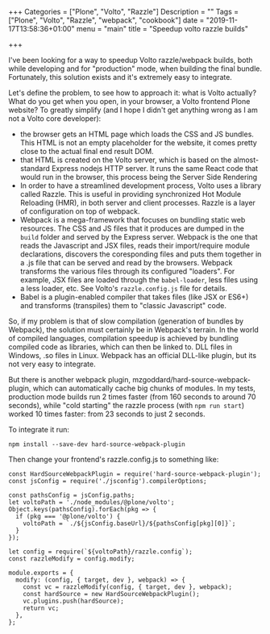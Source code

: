 +++
Categories = ["Plone", "Volto", "Razzle"]
Description = ""
Tags = ["Plone", "Volto", "Razzle", "webpack", "cookbook"]
date = "2019-11-17T13:58:36+01:00"
menu = "main"
title = "Speedup volto razzle builds"

+++

I've been looking for a way to speedup Volto razzle/webpack builds, both while
developing and for "production" mode, when building the final bundle.
Fortunately, this solution exists and it's extremely easy to integrate.

Let's define the problem, to see how to approach it: what is Volto actually?
What do you get when you open, in your browser, a Volto frontend Plone website?
To greatly simplify (and I hope I didn't get anything wrong as I am not a Volto
core developer):

- the browser gets an HTML page which loads the CSS and JS bundles. This HTML
  is not an empty placeholder for the website, it comes pretty close to the
  actual final end result DOM.
- that HTML is created on the Volto server, which is based on the
  almost-standard Express nodejs HTTP server. It runs the same React code that
  would run in the browser, this process being the Server Side Rendering
- In order to have a streamlined development process, Volto uses a library
  called Razzle. This is useful in providing synchronized Hot Module Reloading
  (HMR), in both server and client processes.  Razzle is a layer of
  configuration on top of webpack.
- Webpack is a mega-framework that focuses on bundling static web resources.
  The CSS and JS files that it produces are dumped in the `build` folder and
  served by the Express server. Webpack is the one that reads the Javascript
  and JSX files, reads their import/require module declarations, discovers the
  coresponding files and puts them together in a .js file that can be served
  and read by the browsers. Webpack transforms the various files through
  its configured "loaders". For example, JSX files are loaded through the
  `babel-loader`, less files using a less loader, etc. See Volto's
  `razzle.config.js` file for details.
- Babel is a plugin-enabled compiler that takes files (like JSX or ES6+) and
  transforms (transpiles) them to "classic Javascript" code.

So, if my problem is that of slow compilation (generation of bundles by
Webpack), the solution must certainly be in Webpack's terrain. In the world of
compiled languages, compilation speedup is achieved by bundling compiled code
as libraries, which can then be linked to. DLL files in Windows, .so files in
Linux. Webpack has an official DLL-like plugin, but its not very easy to
integrate.

But there is another webpack plugin, mzgoddard/hard-source-webpack-plugin,
which can automatically cache big chunks of modules. In my tests, production
mode builds run 2 times faster (from 160 seconds to around 70 seconds), while
"cold starting" the razzle process (with `npm run start`) worked 10 times
faster: from 23 seconds to just 2 seconds.

To integrate it run:

```
npm install --save-dev hard-source-webpack-plugin
```

Then change your frontend's razzle.config.js to something like:

```
const HardSourceWebpackPlugin = require('hard-source-webpack-plugin');
const jsConfig = require('./jsconfig').compilerOptions;

const pathsConfig = jsConfig.paths;
let voltoPath = './node_modules/@plone/volto';
Object.keys(pathsConfig).forEach(pkg => {
  if (pkg === '@plone/volto') {
    voltoPath = `./${jsConfig.baseUrl}/${pathsConfig[pkg][0]}`;
  }
});

let config = require(`${voltoPath}/razzle.config`);
const razzleModify = config.modify;

module.exports = {
  modify: (config, { target, dev }, webpack) => {
    const vc = razzleModify(config, { target, dev }, webpack);
    const hardSource = new HardSourceWebpackPlugin();
    vc.plugins.push(hardSource);
    return vc;
  },
};
```
